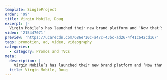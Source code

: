 ```yaml
---
template: SingleProject
order: '99'
title: Virgin Mobile, Doug
excerpt: |-
  Virgin Mobile’s has launched their new brand platform and ‘Now that’s Virgin Mobile’ tagline. The campaign takes the stories of five real Virgin Mobile customers, who deliver ‘turned up testimonials’ about why they choose Virgin Mobile. Here is Doug, a real life Virgin Mobile customer telling us why he chooses Virgin Mobile whilst being in a ball pit surrounded by puppies – this 1 of 5 unique videos made for ‘Now that’s Virgin Mobile’ campaign.
video: '215447071'
preview: 'https://ucarecdn.com/686e710c-a47c-43bc-ad26-4f41c642cd16/'
tags: promotion, ad, video, videography
categories:
  - category: Promos and TVCs
meta:
  description: |-
    Virgin Mobile’s has launched their new brand platform and ‘Now that’s Virgin Mobile’ tagline. The campaign takes the stories of five real Virgin Mobile customers, who deliver ‘turned up testimonials’ about why they choose Virgin Mobile. Here is Doug, a real life Virgin Mobile customer telling us why he chooses Virgin Mobile whilst being in a ball pit surrounded by puppies – this 1 of 5 unique videos made for ‘Now that’s Virgin Mobile’ campaign.
  title: Virgin Mobile, Doug
---
```

